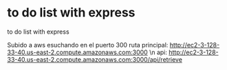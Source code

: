 # to do list with express
to do list with express

Subido a aws esuchando en el puerto 300
ruta principal:
  http://ec2-3-128-33-40.us-east-2.compute.amazonaws.com:3000 \n
api:
  http://ec2-3-128-33-40.us-east-2.compute.amazonaws.com:3000/api/retrieve
